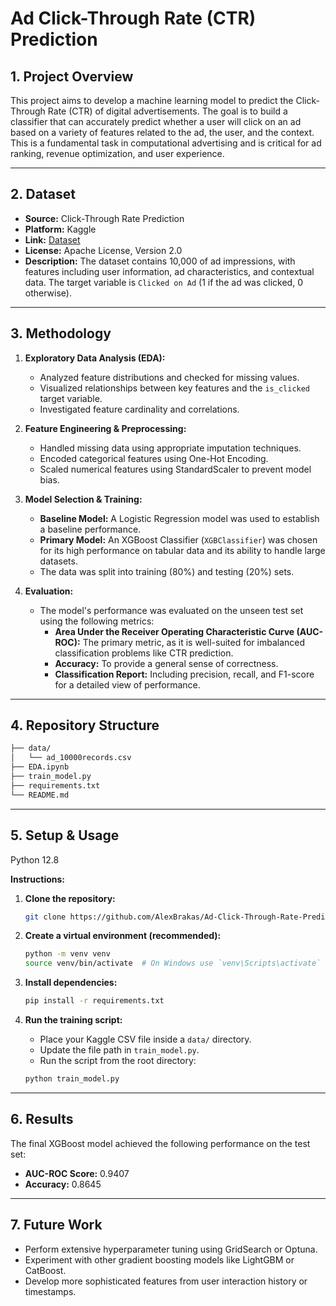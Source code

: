 # Ad Click-Through Rate (CTR) Prediction

## 1. Project Overview

This project aims to develop a machine learning model to predict the Click-Through Rate (CTR) of digital advertisements. The goal is to build a classifier that can accurately predict whether a user will click on an ad based on a variety of features related to the ad, the user, and the context. This is a fundamental task in computational advertising and is critical for ad ranking, revenue optimization, and user experience.

---

## 2. Dataset

* **Source:** Click-Through Rate Prediction
* **Platform:** Kaggle
* **Link:** [Dataset](https://www.kaggle.com/datasets/swekerr/click-through-rate-prediction)
* **License:** Apache License, Version 2.0
* **Description:** The dataset contains 10,000 of ad impressions, with features including user information, ad characteristics, and contextual data. The target variable is `Clicked on Ad` (1 if the ad was clicked, 0 otherwise).

---

## 3. Methodology
1.  **Exploratory Data Analysis (EDA):**
    * Analyzed feature distributions and checked for missing values.
    * Visualized relationships between key features and the `is_clicked` target variable.
    * Investigated feature cardinality and correlations.

2.  **Feature Engineering & Preprocessing:**
    * Handled missing data using appropriate imputation techniques.
    * Encoded categorical features using One-Hot Encoding.
    * Scaled numerical features using StandardScaler to prevent model bias.

3.  **Model Selection & Training:**
    * **Baseline Model:** A Logistic Regression model was used to establish a baseline performance.
    * **Primary Model:** An XGBoost Classifier (`XGBClassifier`) was chosen for its high performance on tabular data and its ability to handle large datasets.
    * The data was split into training (80%) and testing (20%) sets.

4.  **Evaluation:**
    * The model's performance was evaluated on the unseen test set using the following metrics:
        * **Area Under the Receiver Operating Characteristic Curve (AUC-ROC):** The primary metric, as it is well-suited for imbalanced classification problems like CTR prediction.
        * **Accuracy:** To provide a general sense of correctness.
        * **Classification Report:** Including precision, recall, and F1-score for a detailed view of performance.

---

## 4. Repository Structure
```bash
├── data/
│   └── ad_10000records.csv         
├── EDA.ipynb        
├── train_model.py     
├── requirements.txt
└── README.md
```
---

## 5. Setup & Usage
Python 12.8

**Instructions:**

1.  **Clone the repository:**
    ```bash
    git clone https://github.com/AlexBrakas/Ad-Click-Through-Rate-Prediction
    ```

2.  **Create a virtual environment (recommended):**
    ```bash
    python -m venv venv
    source venv/bin/activate  # On Windows use `venv\Scripts\activate`
    ```

3.  **Install dependencies:**
    ```bash
    pip install -r requirements.txt
    ```

4.  **Run the training script:**
    * Place your Kaggle CSV file inside a `data/` directory.
    * Update the file path in `train_model.py`.
    * Run the script from the root directory:
    ```bash
    python train_model.py
    ```

---

## 6. Results

The final XGBoost model achieved the following performance on the test set:
* **AUC-ROC Score:** 0.9407
* **Accuracy:** 0.8645

---

## 7. Future Work

* Perform extensive hyperparameter tuning using GridSearch or Optuna.
* Experiment with other gradient boosting models like LightGBM or CatBoost.
* Develop more sophisticated features from user interaction history or timestamps.